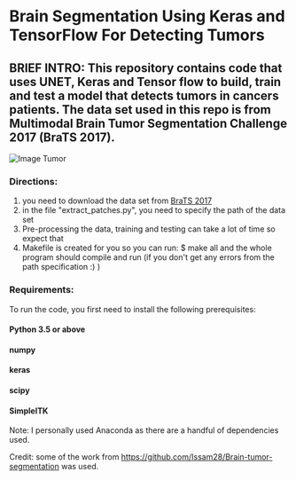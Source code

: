 # Brain Segmentation Using Keras and TensorFlow For Detecting Tumors

## BRIEF INTRO: This repository contains code that uses UNET, Keras and Tensor flow to build, train and test a model that detects tumors in cancers patients. The data set used in this repo is from Multimodal Brain Tumor Segmentation Challenge 2017 (BraTS 2017).


![Image Tumor](https://github.com/MikeNourian/Segmentation-brain-cancer-TesnsorFlow-and-Keras/blob/master/Images/tumor_seg.png)


### Directions:
1) you need to download the data set from [BraTS 2017](https://www.med.upenn.edu/sbia/brats2017/data.html)
2) in the file "extract_patches.py", you need to specify the path of the data set
3) Pre-processing the data, training and testing can take a lot of time so expect that
4) Makefile is created for you so you can run:
$ make all 
and the whole program should compile and run (if you don't get any errors from the path specification :) )

### Requirements:
To run the code, you first need to install the following prerequisites:

#### Python 3.5 or above
#### numpy
#### keras
#### scipy
#### SimpleITK


Note: I personally used Anaconda as there are a handful of dependencies used.





Credit: some of the work from https://github.com/Issam28/Brain-tumor-segmentation was used.
